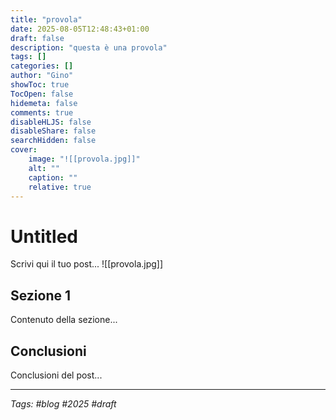 ```yaml
---
title: "provola"
date: 2025-08-05T12:48:43+01:00
draft: false
description: "questa è una provola"
tags: []
categories: []
author: "Gino"
showToc: true
TocOpen: false
hidemeta: false
comments: true
disableHLJS: false
disableShare: false
searchHidden: false
cover:
    image: "![[provola.jpg]]"
    alt: ""
    caption: ""
    relative: true
---
```


# Untitled

Scrivi qui il tuo post...
![[provola.jpg]]

## Sezione 1

Contenuto della sezione...

## Conclusioni

Conclusioni del post...

---

*Tags: #blog #2025 #draft*